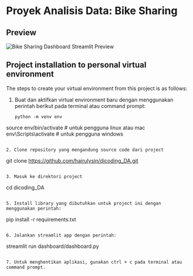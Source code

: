 # Proyek Analisis Data: Bike Sharing 

## Preview
![Bike Sharing Dashboard Streamlit Preview](https://github.com/hairulysin/dicoding_DA/blob/main/preview.png)


## Project installation to personal virtual environment
The steps to create your virtual environment from this project is as follows:

1. Buat dan aktifkan virtual environment baru dengan menggunakan perintah berikut pada terminal atau command prompt:
   ```
   python -m venv env
source env/bin/activate # untuk pengguna linux atau mac
env\Scripts\activate # untuk pengguna windows

   ```

2. Clone repository yang mengandung source code dari project
   ```
   git clone https://github.com/hairulysin/dicoding_DA.git

   ```

3. Masuk ke direktori project
   ```
   cd dicoding_DA

   ```

5. Install library yang dibutuhkan untuk project ini dengan menggunakan perintah:

   ```
   pip install -r requirements.txt
   ```

6. Jalankan streamlit app dengan perintah:
   ```
   streamlit run dashboard/dashboard.py
   ```

7. Untuk menghentikan aplikasi, gunakan ctrl + c pada terminal atau command prompt.


